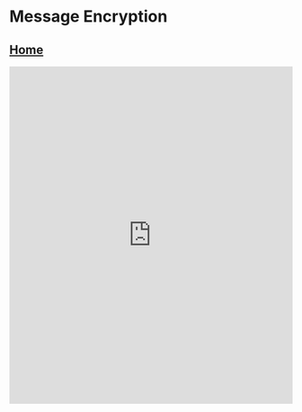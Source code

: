 # Message Encryption
## [Home](https://gatorgamer.github.io)

<iframe src="https://trinket.io/embed/python/a9aaf833a0?outputOnly=true&runOption=run&start=result" width="100%" height="600" frameborder="0" marginwidth="0" marginheight="0" allowfullscreen></iframe>
